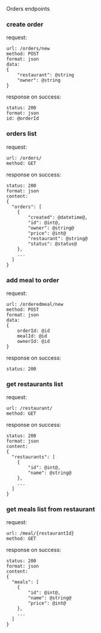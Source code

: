 Orders endpoints

### create order

request:
```
url: /orders/new
method: POST
format: json
data:
{
	"restaurant": @string
	"owner": @string
}
```
response on success:
```
status: 200
format: json
id: @orderId
```

### orders list

request:
```
url: /orders/
method: GET
```
response on success:
```
status: 200
format: json
content:
{
  "orders": [
    {
        "created": @datetime@,
        "id": @int@,
        "owner": @string@
        "price": @int@
        "restaurant": @string@
        "status": @status@
    },
    ...
  ]
}
```

### add meal to order

request:
```
url: /orderedmeal/new
method: POST
format: json
data:
{
	orderId: @id
	mealId: @id
	ownerId: @id
}
```
response on success:
```
status: 200
```

### get restaurants list

request:
```
url: /restaurant/
method: GET
```
response on success:
```
status: 200
format: json
content:
{
  "restaurants": [
    {
        "id": @int@,
        "name": @string@
    },
    ...
  ]
}
```

### get meals list from restaurant

request:
```
url: /meal/{restaurantId}
method: GET
```
response on success:
```
status: 200
format: json
content:
{
  "meals": [
    {
        "id": @int@,
        "name": @string@
        "price": @int@
    },
    ...
  ]
}
```